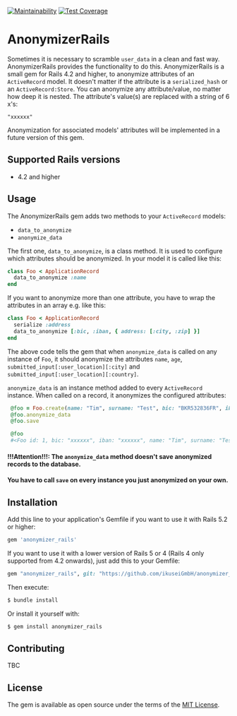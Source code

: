 [![Maintainability](https://api.codeclimate.com/v1/badges/1c6d704b29a9599a3df7/maintainability)](https://codeclimate.com/github/ikuseiGmbH/anonymizer_rails5/maintainability)
[![Test Coverage](https://api.codeclimate.com/v1/badges/1c6d704b29a9599a3df7/test_coverage)](https://codeclimate.com/github/ikuseiGmbH/anonymizer_rails5/test_coverage)

# AnonymizerRails
Sometimes it is necessary to scramble `user_data` in a clean and fast way.
AnonymizerRails provides the functionality to do this. AnonymizerRails is a small gem for Rails
4.2 and higher, to anonymize attributes of an `ActiveRecord` model. It doesn't matter if the attribute
is a `serialized_hash` or an `ActiveRecord:Store`. You can anonymize any attribute/value, no matter how deep
it is nested. The attribute's value(s) are replaced with a string of 6 x's:
```
"xxxxxx"
```

Anonymization for associated models' attributes will be implemented in a future version
of this gem.

## Supported Rails versions

- 4.2 and higher

## Usage
The AnonymizerRails gem adds two methods to your `ActiveRecord` models:
- `data_to_anonymize`
- `anonymize_data`

The first one, `data_to_anonymize`, is a class method. It is used to configure
which attributes should be anonymized. In your model it is called like this:
```ruby
class Foo < ApplicationRecord
  data_to_anonymize :name
end
```

If you want to anonymize more than one attribute, you have to wrap the attributes in an array e.g. like this:
```ruby
class Foo < ApplicationRecord
  serialize :address
  data_to_anonymize [:bic, :iban, { address: [:city, :zip] }]
end
```

The above code tells the gem that when `anonymize_data` is called on any instance of `Foo`, it should anonymize
the attributes `name`, `age`, `submitted_input[:user_location][:city]` and `submitted_input[:user_location][:country]`.

`anonymize_data` is an instance method added to every `ActiveRecord` instance. When called on a record, it
anonymizes the configured attributes:
```ruby
 @foo = Foo.create(name: "Tim", surname: "Test", bic: "BKR532836FR", iban: "DE12345678", address: { zip: "12345", city: "Berlin" })
 @foo.anonymize_data
 @foo.save

 @foo
 #<Foo id: 1, bic: "xxxxxx", iban: "xxxxxx", name: "Tim", surname: "Test", address: {:zip=>"xxxxxx", :city=>"xxxxxx"}, created_at: "2018-08-28 14:20:42", updated_at: "2018-08-28 14:20:42">
```

#### !!!Attention!!!: The `anonymize_data` method doesn't save anonymized records to the database.
#### You have to call `save` on every instance you just anonymized on your own.

## Installation
Add this line to your application's Gemfile if you want to use it with Rails 5.2 or higher:
```ruby
gem 'anonymizer_rails'
```

If you want to use it with a lower version of Rails 5 or 4 (Rails 4 only supported from 4.2 onwards),
just add this to your Gemfile:
```ruby
gem "anonymizer_rails", git: "https://github.com/ikuseiGmbH/anonymizer_rails", branch: "rails-4"
```

Then execute:
```bash
$ bundle install
```

Or install it yourself with:
```bash
$ gem install anonymizer_rails
```

## Contributing
TBC

## License
The gem is available as open source under the terms of the [MIT License](https://opensource.org/licenses/MIT).
